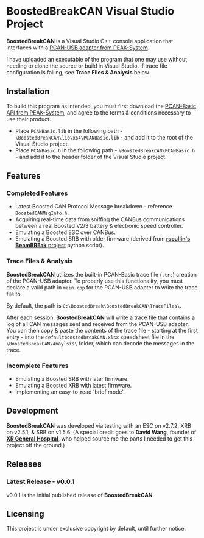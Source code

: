 # __BoostedBreakCAN__ Visual Studio Project
__BoostedBreakCAN__ is a Visual Studio C++ console application that interfaces with a [PCAN-USB adapter from PEAK-System](https://www.peak-system.com/PCAN-USB.199.0.html?&L=1). 

I have uploaded an executable of the program that one may use without needing to clone the source or build in Visual Studio. If trace file configuration is failing, see __Trace Files & Analysis__ below.

## Installation
To build this program as intended, you must first download the [PCAN-Basic API from PEAK-System](https://www.peak-system.com/PCAN-Basic.239.0.html?&L=1), and agree to the terms & conditions necessary to use their product. 
* Place `PCANBasic.lib` in the following path - `\BoostedBreakCAN\lib\x64\PCANBasic.lib` - and add it to the root of the Visual Studio project.
* Place `PCANBasic.h` in the following path - `\BoostedBreakCAN\PCANBasic.h` - and add it to the header folder of the Visual Studio project.

## Features
### Completed Features
* Latest Boosted CAN Protocol Message breakdown - reference `BoostedCANMsgInfo.h`.
* Acquiring real-time data from sniffing the CANBus communications between a real Boosted V2/3 battery & electronic speed controller.
* Emulating a Boosted ESC over CANBus.
* Emulating a Boosted SRB with older firmware (derived from [__rscullin's BeamBREak__ project](https://beambreak.org/) python script).

### Trace Files & Analysis
__BoostedBreakCAN__ utilizes the built-in PCAN-Basic trace file (`.trc`) creation of the PCAN-USB adapter. To properly use this functionality, you must declare a valid path in `main.cpp` for the PCAN-USB adapter to write the trace file to. 

By default, the path is `C:\BoostedBreak\BoostedBreakCAN\TraceFiles\`.

After each session, __BoostedBreakCAN__ will write a trace file that contains a log of all CAN messages sent and received from the PCAN-USB adapter.
You can then copy & paste the contents of the trace file - starting at the first entry - into the `defaultboostedbreakCAN.xlsx` speadsheet file in the `\BoostedBreakCAN\Anaylsis\` folder, which can decode the messages in the trace.

### Incomplete Features
* Emulating a Boosted SRB with later firmware.
* Emulating a Boosted XRB with latest firmware.
* Implementing an easy-to-read 'brief mode'.

## Development
__BoostedBreakCAN__ was developed via testing with an ESC on v2.7.2, XRB on v2.5.1, & SRB on v1.5.6. (A special credit goes to __David Wang__, founder of [__XR General Hospital__](https://www.xrgeneralhospital.com/), who helped source me the parts I needed to get this project off the ground.)

## Releases
### Latest Release - v0.0.1
v0.0.1 is the initial published release of __BoostedBreakCAN__. 

## Licensing
This project is under exclusive copyright by default, until further notice.
